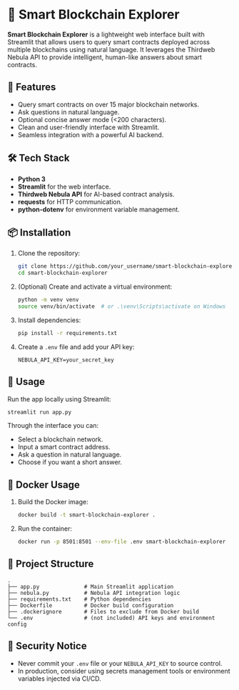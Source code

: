 # 🧠 Smart Blockchain Explorer

**Smart Blockchain Explorer** is a lightweight web interface built with Streamlit that allows users to query smart contracts deployed across multiple blockchains using natural language. It leverages the Thirdweb Nebula API to provide intelligent, human-like answers about smart contracts.

## 🚀 Features

* Query smart contracts on over 15 major blockchain networks.
* Ask questions in natural language.
* Optional concise answer mode (<200 characters).
* Clean and user-friendly interface with Streamlit.
* Seamless integration with a powerful AI backend.

## 🛠️ Tech Stack

* **Python 3**
* **Streamlit** for the web interface.
* **Thirdweb Nebula API** for AI-based contract analysis.
* **requests** for HTTP communication.
* **python-dotenv** for environment variable management.

## 📦 Installation

1. Clone the repository:

   ```bash
   git clone https://github.com/your_username/smart-blockchain-explorer.git
   cd smart-blockchain-explorer
   ```

2. (Optional) Create and activate a virtual environment:

   ```bash
   python -m venv venv
   source venv/bin/activate  # or .\venv\Scripts\activate on Windows
   ```

3. Install dependencies:

   ```bash
   pip install -r requirements.txt
   ```

4. Create a `.env` file and add your API key:

   ```
   NEBULA_API_KEY=your_secret_key
   ```

## 🧪 Usage

Run the app locally using Streamlit:

```bash
streamlit run app.py
```

Through the interface you can:

* Select a blockchain network.
* Input a smart contract address.
* Ask a question in natural language.
* Choose if you want a short answer.

## 🐳 Docker Usage

1. Build the Docker image:

   ```bash
   docker build -t smart-blockchain-explorer .
   ```

2. Run the container:

   ```bash
   docker run -p 8501:8501 --env-file .env smart-blockchain-explorer
   ```

## 📁 Project Structure

```
.
├── app.py              # Main Streamlit application
├── nebula.py           # Nebula API integration logic
├── requirements.txt    # Python dependencies
├── Dockerfile          # Docker build configuration
├── .dockerignore       # Files to exclude from Docker build
└── .env                # (not included) API keys and environment config
```

## 🔐 Security Notice

* Never commit your `.env` file or your `NEBULA_API_KEY` to source control.
* In production, consider using secrets management tools or environment variables injected via CI/CD.


